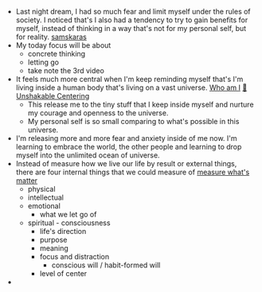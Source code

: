 - Last night dream, I had so much fear and limit myself under the rules of society. I noticed that's I also had a tendency to try to gain benefits for myself, instead of thinking in a way that's not for my personal self, but for reality. [samskaras](<samskaras.md>)
- My today focus will be about 
    - concrete thinking
    - letting go
    - take note the 3rd video
- It feels much more central when I'm keep reminding myself that's I'm living inside a human body that's living on a vast universe. [Who am I](<Who am I.md>) [🌱Unshakable Centering](<🌱Unshakable Centering.md>)
    - This release me to the tiny stuff that I keep inside myself and nurture my courage and openness to the universe.
    - My personal self is so small comparing to what's possible in this universe.
- I'm releasing more and more fear and anxiety inside of me now. I'm learning to embrace the world, the other people and learning to drop myself into the unlimited ocean of universe. 
- Instead of measure how we live our life by result or external things, there are four internal things that we could measure of [measure what's matter](<measure what's matter.md>)
    - physical
    - intellectual
    - emotional
        - what we let go of
    - spiritual - consciousness
        - life's direction
        - purpose
        - meaning
        - focus and distraction
            - conscious will / habit-formed will
        - level of center
- 

